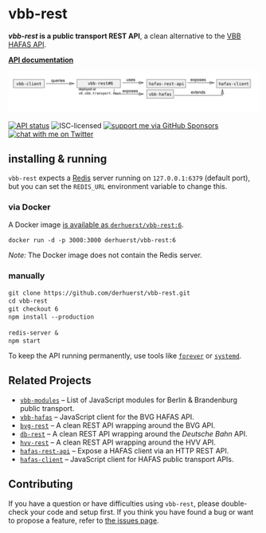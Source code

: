 # vbb-rest

***vbb-rest* is a public transport REST API**, a clean alternative to the [VBB HAFAS API](https://github.com/public-transport/hafas-client/blob/6/p/vbb/readme.md).

[**API documentation**](docs/readme.md)

![vbb-rest architecture diagram](architecture.svg)

[![API status](https://badgen.net/uptime-robot/status/m793274559-f7e6aec36412170133ab2b04)](https://stats.uptimerobot.com/57wNLs39M/793274559)
![ISC-licensed](https://img.shields.io/github/license/derhuerst/vbb-rest.svg)
[![support me via GitHub Sponsors](https://img.shields.io/badge/support%20me-donate-fa7664.svg)](https://github.com/sponsors/derhuerst)
[![chat with me on Twitter](https://img.shields.io/badge/chat%20with%20me-on%20Twitter-1da1f2.svg)](https://twitter.com/derhuerst)


## installing & running

`vbb-rest` expects a [Redis](https://redis.io/) server running on `127.0.0.1:6379` (default port), but you can set the `REDIS_URL` environment variable to change this.

### via Docker

A Docker image [is available as `derhuerst/vbb-rest:6`](https://hub.docker.com/r/derhuerst/vbb-rest:6).

```shell
docker run -d -p 3000:3000 derhuerst/vbb-rest:6
```

*Note:* The Docker image does not contain the Redis server.

### manually

```shell
git clone https://github.com/derhuerst/vbb-rest.git
cd vbb-rest
git checkout 6
npm install --production

redis-server &
npm start
```

To keep the API running permanently, use tools like [`forever`](https://github.com/foreverjs/forever#forever) or [`systemd`](https://wiki.debian.org/systemd).


## Related Projects

- [`vbb-modules`](https://github.com/derhuerst/vbb-modules) – List of JavaScript modules for Berlin & Brandenburg public transport.
- [`vbb-hafas`](https://github.com/public-transport/vbb-hafas) – JavaScript client for the BVG HAFAS API.
- [`bvg-rest`](https://github.com/derhuerst/bvg-rest) – A clean REST API wrapping around the BVG API.
- [`db-rest`](https://github.com/derhuerst/db-rest) – A clean REST API wrapping around the *Deutsche Bahn* API.
- [`hvv-rest`](https://github.com/derhuerst/hvv-rest) – A clean REST API wrapping around the HVV API.
- [`hafas-rest-api`](https://github.com/public-transport/hafas-rest-api) – Expose a HAFAS client via an HTTP REST API.
- [`hafas-client`](https://github.com/public-transport/hafas-client) – JavaScript client for HAFAS public transport APIs.


## Contributing

If you have a question or have difficulties using `vbb-rest`, please double-check your code and setup first. If you think you have found a bug or want to propose a feature, refer to [the issues page](https://github.com/derhuerst/vbb-rest/issues).
